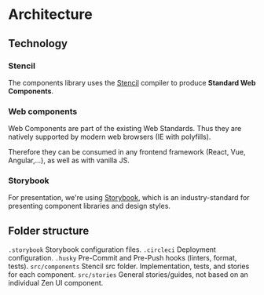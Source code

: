 
# Architecture

## Technology

### Stencil
The components library uses the [Stencil](https://stenciljs.com/docs/introduction) compiler to produce **Standard Web Components**.

### Web components
Web Components are part of the existing Web Standards. Thus they are natively supported by modern web browsers (IE with polyfills).

Therefore they can be consumed in any frontend framework (React, Vue, Angular,...), as well as with vanilla JS.

### Storybook
For presentation, we're using [Storybook](https://storybook.js.org/), which is an industry-standard for presenting component libraries and design styles.

## Folder structure

`.storybook` Storybook configuration files.
`.circleci` Deployment configuration.
`.husky` Pre-Commit and Pre-Push hooks (linters, format, tests).
`src/components` Stencil src folder. Implementation, tests, and stories for each component.
`src/stories` General stories/guides, not based on an individual Zen UI component.
